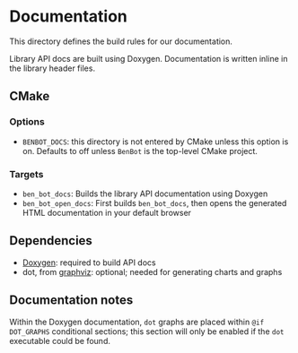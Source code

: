 # Documentation

This directory defines the build rules for our documentation.

Library API docs are built using Doxygen. Documentation is written inline in the library header files.

## CMake

### Options

* `BENBOT_DOCS`: this directory is not entered by CMake unless this option is on. Defaults to off unless `BenBot` is the top-level CMake project.

### Targets

* `ben_bot_docs`: Builds the library API documentation using Doxygen
* `ben_bot_open_docs`: First builds `ben_bot_docs`, then opens the generated HTML documentation in your default browser

## Dependencies

* [Doxygen](https://www.doxygen.nl/index.html): required to build API docs
* dot, from [graphviz](https://graphviz.org/): optional; needed for generating charts and graphs

## Documentation notes

Within the Doxygen documentation, `dot` graphs are placed within `@if DOT_GRAPHS` conditional sections; this section
will only be enabled if the `dot` executable could be found.
